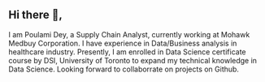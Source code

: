 ## Hi there 👋,
I am Poulami Dey, a Supply Chain Analyst, currently working at Mohawk Medbuy Corporation. I have experience in Data/Business analysis in healthcare industry. Presently, I am enrolled in Data Science certificate course by DSI, University of Toronto to expand my technical knowledge in Data Science. Looking forward to collaborrate on projects on Github.

<!--
**poulami249/poulami249** is a ✨ _special_ ✨ repository because its `README.md` (this file) appears on your GitHub profile.

Here are some ideas to get you started:

- 🔭 I’m currently working on ...
- 🌱 I’m currently learning ...
- 👯 I’m looking to collaborate on ...
- 🤔 I’m looking for help with ...
- 💬 Ask me about ...
- 📫 How to reach me: ...
- 😄 Pronouns: ...
- ⚡ Fun fact: ...
-->
